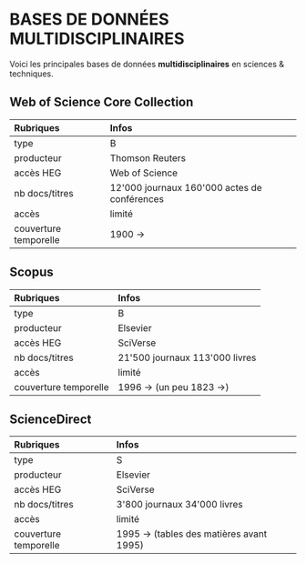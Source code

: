 # BASES DE DONNÉES MULTIDISCIPLINAIRES

Voici les principales bases de données **multidisciplinaires** en sciences & techniques.   

## Web of Science Core Collection

| Rubriques | Infos |
| :-------- | :---- |
| type | B |
| producteur | Thomson Reuters |
| accès HEG | Web of Science |
| nb docs/titres | 12'000 journaux   160'000 actes de conférences |
| accès | limité |
| couverture temporelle | 1900 -> |

## Scopus

| Rubriques | Infos |
| :-------- | :---- |
| type | B |
| producteur | Elsevier |
| accès HEG | SciVerse |
| nb docs/titres | 21'500 journaux   113'000 livres |
| accès | limité |
| couverture temporelle | 1996 ->   (un peu 1823 ->) |

## ScienceDirect

| Rubriques | Infos |
| :-------- | :---- |
| type | S |
| producteur | Elsevier |
| accès HEG | SciVerse |
| nb docs/titres | 3'800 journaux   34'000 livres |
| accès | limité |
| couverture temporelle | 1995 ->   (tables des matières avant 1995) |

